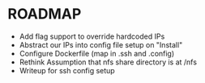 # ROADMAP

* Add flag support to override hardcoded IPs
* Abstract our IPs into config file setup on "Install"
* Configure Dockerfile (map in .ssh and .config)
* Rethink Assumption that nfs share directory is at /nfs
* Writeup for ssh config setup

